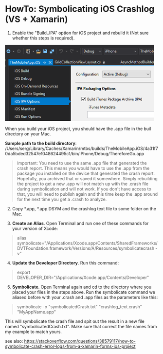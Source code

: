 # HowTo: Symbolicating iOS Crashlog (VS + Xamarin)

1. Enable the "Build..IPA" option for iOS project and rebuild it (Not sure whether this steps is required).

![iOS IPA Options](https://raw.githubusercontent.com/sergbuk/docu/master/iOS%20IPA%20Options.png)

When you build your iOS project, you should have the .app file in the buil directory on your Mac.

**Sample path to the build directory**: /Users/serg/Library/Caches/Xamarin/mtbs/builds/TheMobileApp.iOS/4a31f70da5bded32547e1048624495c1/bin/iPhone/Debug/ThereforeGo.app

> Important: You need to use the same .app file that generated the crash report. This means you would have to use the .app from the package you installed on the device that generated the crash report. Hopefully, you archived that or saved it somewhere. Simply rebuilding the project to get a new .app will not match up with the .crash file during symbolication and will not work. If you don't have access to that, you will need to publish again and this time keep the .app around for the next time you get a .crash to analyze.

2. Copy *.app, *.app.DSYM and the crashlog text file to some folder on the Mac.

3. **Create an Alias**. Open Terminal and run one of these commands for your version of Xcode:
>alias symbolicate="/Applications/Xcode.app/Contents/SharedFrameworks/DVTFoundation.framework/Versions/A/Resources/symbolicatecrash -v"

4. **Update the Developer Directory**. Run this command:
>export DEVELOPER_DIR="/Applications/Xcode.app/Contents/Developer"

5. **Symbolicate**. Open Terminal again and cd to the directory where you placed your files in the steps above. Run the symbolicate command we aliased before with your .crash and .app files as the parameters like this:
>symbolicate -o "symbolicatedCrash.txt" "crashlog_text.crash" "MyAppName.app"

This will symbolicate the crash file and spit out the result in a new file named "symbolicatedCrash.txt". Make sure that correct the file names from my example to match yours.

see also: https://stackoverflow.com/questions/38579117/how-to-symbolicate-crash-error-logs-from-a-xamarin-forms-ios-project
